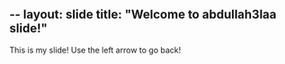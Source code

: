 --
layout: slide
title: "Welcome to abdullah3laa slide!"
---
This is my slide!
Use the left arrow to go back!
